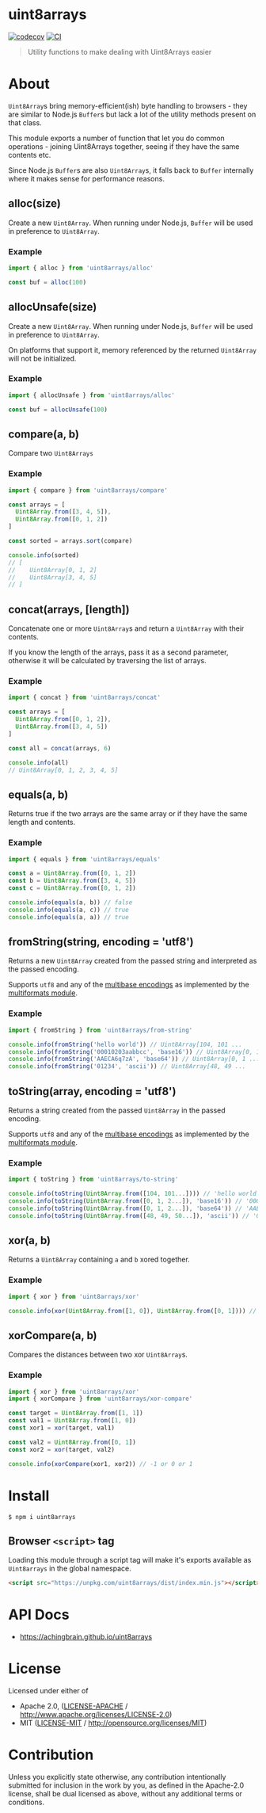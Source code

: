 # uint8arrays

[![codecov](https://img.shields.io/codecov/c/github/achingbrain/uint8arrays.svg?style=flat-square)](https://codecov.io/gh/achingbrain/uint8arrays)
[![CI](https://img.shields.io/github/actions/workflow/status/achingbrain/uint8arrays/js-test-and-release.yml?branch=main\&style=flat-square)](https://github.com/achingbrain/uint8arrays/actions/workflows/js-test-and-release.yml?query=branch%3Amain)

> Utility functions to make dealing with Uint8Arrays easier

# About

<!--

!IMPORTANT!

Everything in this README between "# About" and "# Install" is automatically
generated and will be overwritten the next time the doc generator is run.

To make changes to this section, please update the @packageDocumentation section
of src/index.js or src/index.ts

To experiment with formatting, please run "npm run docs" from the root of this
repo and examine the changes made.

-->

`Uint8Array`s bring memory-efficient(ish) byte handling to browsers - they are similar to Node.js `Buffer`s but lack a lot of the utility methods present on that class.

This module exports a number of function that let you do common operations - joining Uint8Arrays together, seeing if they have the same contents etc.

Since Node.js `Buffer`s are also `Uint8Array`s, it falls back to `Buffer` internally where it makes sense for performance reasons.

## alloc(size)

Create a new `Uint8Array`. When running under Node.js, `Buffer` will be used in preference to `Uint8Array`.

### Example

```js
import { alloc } from 'uint8arrays/alloc'

const buf = alloc(100)
```

## allocUnsafe(size)

Create a new `Uint8Array`. When running under Node.js, `Buffer` will be used in preference to `Uint8Array`.

On platforms that support it, memory referenced by the returned `Uint8Array` will not be initialized.

### Example

```js
import { allocUnsafe } from 'uint8arrays/alloc'

const buf = allocUnsafe(100)
```

## compare(a, b)

Compare two `Uint8Arrays`

### Example

```js
import { compare } from 'uint8arrays/compare'

const arrays = [
  Uint8Array.from([3, 4, 5]),
  Uint8Array.from([0, 1, 2])
]

const sorted = arrays.sort(compare)

console.info(sorted)
// [
//    Uint8Array[0, 1, 2]
//    Uint8Array[3, 4, 5]
// ]
```

## concat(arrays, \[length])

Concatenate one or more `Uint8Array`s and return a `Uint8Array` with their contents.

If you know the length of the arrays, pass it as a second parameter, otherwise it will be calculated by traversing the list of arrays.

### Example

```js
import { concat } from 'uint8arrays/concat'

const arrays = [
  Uint8Array.from([0, 1, 2]),
  Uint8Array.from([3, 4, 5])
]

const all = concat(arrays, 6)

console.info(all)
// Uint8Array[0, 1, 2, 3, 4, 5]
```

## equals(a, b)

Returns true if the two arrays are the same array or if they have the same length and contents.

### Example

```js
import { equals } from 'uint8arrays/equals'

const a = Uint8Array.from([0, 1, 2])
const b = Uint8Array.from([3, 4, 5])
const c = Uint8Array.from([0, 1, 2])

console.info(equals(a, b)) // false
console.info(equals(a, c)) // true
console.info(equals(a, a)) // true
```

## fromString(string, encoding = 'utf8')

Returns a new `Uint8Array` created from the passed string and interpreted as the passed encoding.

Supports `utf8` and any of the [multibase encodings](https://github.com/multiformats/multibase/blob/master/multibase.csv) as implemented by the [multiformats module](https://www.npmjs.com/package/multiformats).

### Example

```js
import { fromString } from 'uint8arrays/from-string'

console.info(fromString('hello world')) // Uint8Array[104, 101 ...
console.info(fromString('00010203aabbcc', 'base16')) // Uint8Array[0, 1 ...
console.info(fromString('AAECA6q7zA', 'base64')) // Uint8Array[0, 1 ...
console.info(fromString('01234', 'ascii')) // Uint8Array[48, 49 ...
```

## toString(array, encoding = 'utf8')

Returns a string created from the passed `Uint8Array` in the passed encoding.

Supports `utf8` and any of the [multibase encodings](https://github.com/multiformats/multibase/blob/master/multibase.csv) as implemented by the [multiformats module](https://www.npmjs.com/package/multiformats).

### Example

```js
import { toString } from 'uint8arrays/to-string'

console.info(toString(Uint8Array.from([104, 101...]))) // 'hello world'
console.info(toString(Uint8Array.from([0, 1, 2...]), 'base16')) // '00010203aabbcc'
console.info(toString(Uint8Array.from([0, 1, 2...]), 'base64')) // 'AAECA6q7zA'
console.info(toString(Uint8Array.from([48, 49, 50...]), 'ascii')) // '01234'
```

## xor(a, b)

Returns a `Uint8Array` containing `a` and `b` xored together.

### Example

```js
import { xor } from 'uint8arrays/xor'

console.info(xor(Uint8Array.from([1, 0]), Uint8Array.from([0, 1]))) // Uint8Array[1, 1]
```

## xorCompare(a, b)

Compares the distances between two xor `Uint8Array`s.

### Example

```ts
import { xor } from 'uint8arrays/xor'
import { xorCompare } from 'uint8arrays/xor-compare'

const target = Uint8Array.from([1, 1])
const val1 = Uint8Array.from([1, 0])
const xor1 = xor(target, val1)

const val2 = Uint8Array.from([0, 1])
const xor2 = xor(target, val2)

console.info(xorCompare(xor1, xor2)) // -1 or 0 or 1
```

# Install

```console
$ npm i uint8arrays
```

## Browser `<script>` tag

Loading this module through a script tag will make it's exports available as `Uint8arrays` in the global namespace.

```html
<script src="https://unpkg.com/uint8arrays/dist/index.min.js"></script>
```

# API Docs

- <https://achingbrain.github.io/uint8arrays>

# License

Licensed under either of

- Apache 2.0, ([LICENSE-APACHE](LICENSE-APACHE) / <http://www.apache.org/licenses/LICENSE-2.0>)
- MIT ([LICENSE-MIT](LICENSE-MIT) / <http://opensource.org/licenses/MIT>)

# Contribution

Unless you explicitly state otherwise, any contribution intentionally submitted for inclusion in the work by you, as defined in the Apache-2.0 license, shall be dual licensed as above, without any additional terms or conditions.
